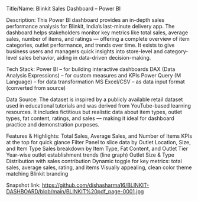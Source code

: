 Title/Name: Blinkit Sales Dashboard – Power BI

Description:
This Power BI dashboard provides an in-depth sales performance analysis for Blinkit, India’s last-minute delivery app. The dashboard helps stakeholders monitor key metrics like total sales, average sales, number of items, and ratings — offering a complete overview of item categories, outlet performance, and trends over time.
It exists to give business users and managers quick insights into store-level and category-level sales behavior, aiding in data-driven decision-making.

Tech Stack:
Power BI – for building interactive dashboards
DAX (Data Analysis Expressions) – for custom measures and KPIs
Power Query (M Language) – for data transformation
MS Excel/CSV – as data input format (converted from source)

Data Source:
The dataset is inspired by a publicly available retail dataset used in educational tutorials and was derived from YouTube-based learning resources. It includes fictitious but realistic data about item types, outlet types, fat content, ratings, and sales — making it ideal for dashboard practice and demonstration purposes.

Features & Highlights:
Total Sales, Average Sales, and Number of Items KPIs at the top for quick glance
Filter Panel to slice data by Outlet Location, Size, and Item Type
Sales breakdown by Item Type, Fat Content, and Outlet Tier
Year-wise outlet establishment trends (line graph)
Outlet Size & Type Distribution with sales contribution
Dynamic toggle for key metrics: total sales, average sales, rating, and items
Visually appealing, clean color theme matching Blinkit branding

Snapshot link:
https://github.com/dishasharma16/BLINKIT-DASHBOARD/blob/main/BLINKIT%20pdf_page-0001.jpg
